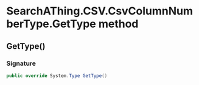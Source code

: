 # SearchAThing.CSV.CsvColumnNumberType.GetType method
## GetType()
### Signature
```csharp
public override System.Type GetType()
```
